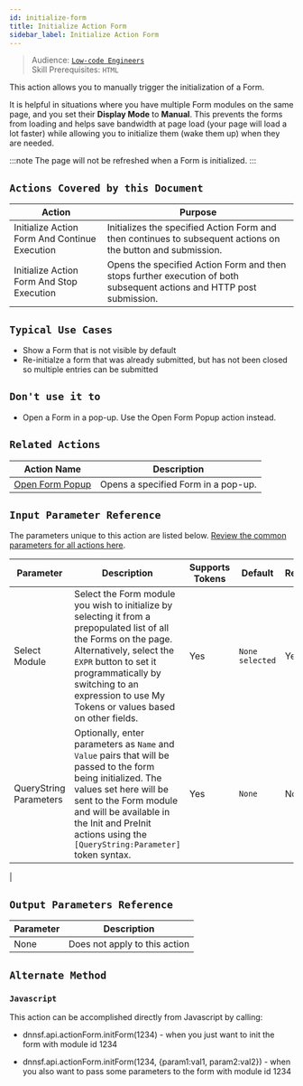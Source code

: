 ```yaml
---
id: initialize-form
title: Initialize Action Form
sidebar_label: Initialize Action Form
---
```


> Audience: [`Low-code Engineers`](/docs/audience#low-code-engineers)<br/>
> Skill Prerequisites: `HTML`

This action allows you to manually trigger the initialization of a Form.

It is helpful in situations where you have multiple Form modules on the same page, and you set their **Display Mode** to **Manual**. This prevents the forms from loading and helps save bandwidth at page load (your page will load a lot faster) while allowing you to initialize them (wake them up) when they are needed.

:::note
The page will not be refreshed when a Form is initialized.
:::

## `Actions Covered by this Document`

| Action | Purpose |
| -- | -- |
| Initialize Action Form And Continue Execution | Initializes the specified Action Form and then continues to subsequent actions on the button and submission. |
| Initialize Action Form And Stop Execution | Opens the specified Action Form and then stops further execution of both subsequent actions and HTTP post submission. |

## `Typical Use Cases`

- Show a Form that is not visible by default
- Re-initialze a form that was already submitted, but has not been closed so multiple entries can be submitted

## `Don't use it to`

- Open a Form in a pop-up. Use the Open Form Popup action instead.
  
## `Related Actions`

| Action Name                                       | Description                                                                                       |
| ------------------------------------------------- | ------------------------------------------------------------------------------------------------- |
| [Open Form Popup](/docs/actions/open-form-popup)       | Opens a specified Form in a pop-up.|

## `Input Parameter Reference`

The parameters unique to this action are listed below. [Review the common parameters for all actions here](/docs/actions/common-parameters).

| Parameter                  | Description                                                                                                                                                                | Supports Tokens | Default            | Required |
| -------------------------- | -------------------------------------------------------------------------------------------------------------------------------------------------------------------------- | --------------- | ------------------ | -------- |
| Select Module | Select the Form module you wish to initialize by selecting it from a prepopulated list of all the Forms on the page. Alternatively, select the `EXPR` button to set it programmatically by switching to an expression to use My Tokens or values based on other fields.                                                                                                                      | Yes              | `None selected`    | Yes      |
| QueryString Parameters                 | Optionally, enter parameters as `Name` and `Value` pairs that will be passed to the form being initialized. The values set here will be sent to the Form module and will be available in the Init and PreInit actions using the `[QueryString:Parameter]` token syntax.                                                                                                                                   | Yes              | `None`               | No       |
|

## `Output Parameters Reference`

| Parameter           | Description                                                   |
| ------------------- | ------------------------------------------------------------- |
| None    | Does not apply to this action |

## `Alternate Method`

### `Javascript`
  
This action can be accomplished directly from Javascript by calling:

- dnnsf.api.actionForm.initForm(1234) - when you just want to init the form with module id 1234
  
- dnnsf.api.actionForm.initForm(1234, {param1:val1, param2:val2}) - when you also want to pass some parameters to the form with module id 1234
